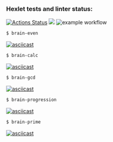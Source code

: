 ### Hexlet tests and linter status:
[![Actions Status](https://github.com/WitsonBair/frontend-project-lvl1/workflows/hexlet-check/badge.svg)](https://github.com/WitsonBair/frontend-project-lvl1/actions)
<a href="https://codeclimate.com/github/codeclimate/codeclimate/maintainability"><img src="https://api.codeclimate.com/v1/badges/a99a88d28ad37a79dbf6/maintainability" /></a>
![example workflow](https://github.com/WitsonBair/frontend-project-lvl1/actions/workflows/github-actions-demo.yml/badge.svg)
```sh
$ brain-even
```
[![asciicast](https://asciinema.org/a/wUh3wjM8bmXASpeXUBxG1Fzru.svg)](https://asciinema.org/a/wUh3wjM8bmXASpeXUBxG1Fzru)
```sh
$ brain-calc
```
[![asciicast](https://asciinema.org/a/cKu0vnQAJvxZyKJGRMl79GTep.svg)](https://asciinema.org/a/cKu0vnQAJvxZyKJGRMl79GTep)
```sh
$ brain-gcd
```
[![asciicast](https://asciinema.org/a/nn8mW4Joe9wju7vpQbLHJgngn.svg)](https://asciinema.org/a/nn8mW4Joe9wju7vpQbLHJgngn)
```sh
$ brain-progression
```
[![asciicast](https://asciinema.org/a/Hhr3sGMSFDHOHdessT0zSRD1F.svg)](https://asciinema.org/a/Hhr3sGMSFDHOHdessT0zSRD1F)
```sh
$ brain-prime
```
[![asciicast](https://asciinema.org/a/oif2yXZuLxx15fTuryaFuvRvI.svg)](https://asciinema.org/a/oif2yXZuLxx15fTuryaFuvRvI)
